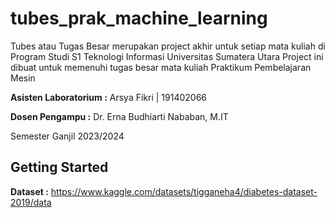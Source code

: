 # tubes_prak_machine_learning

Tubes atau Tugas Besar merupakan project akhir untuk setiap mata kuliah di Program Studi S1 Teknologi Informasi Universitas Sumatera Utara 
Project ini dibuat untuk memenuhi tugas besar mata kuliah Praktikum Pembelajaran Mesin

**Asisten Laboratorium :** Arsya Fikri | 191402066

**Dosen Pengampu :** Dr. Erna Budhiarti Nababan, M.IT

Semester Ganjil 2023/2024

## Getting Started

**Dataset :** https://www.kaggle.com/datasets/tigganeha4/diabetes-dataset-2019/data
